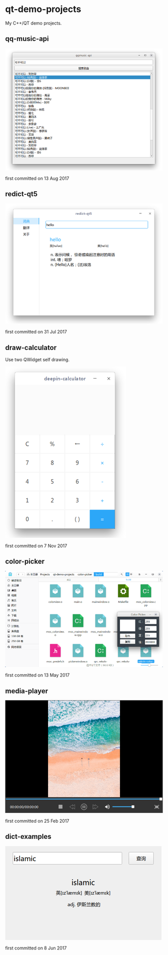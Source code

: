 # qt-demo-projects

My C++/QT demo projects.

## qq-music-api

![](/images/20181212104337.png)

first committed on 13 Aug 2017

## redict-qt5

![](/images/20181212104836.png)

first committed on 31 Jul 2017

## draw-calculator

Use two QWidget self drawing.

![](/images/20181212105443.png)

first committed on 7 Nov 2017

## color-picker

![](/images/20181212110139.gif)

first committed on 13 May 2017

## media-player

![](/images/media-player_20181220102619.png)

first committed on 25 Feb 2017

## dict-examples

![](/images/dict_20181220105040.png)

first committed on 8 Jun 2017